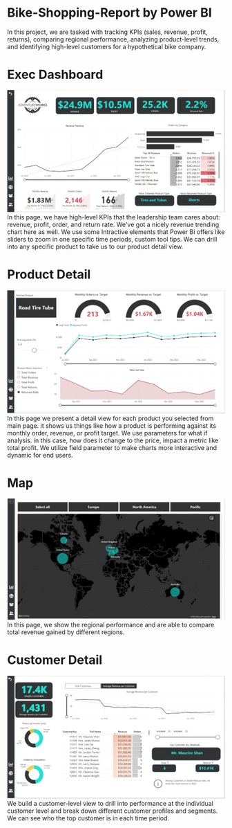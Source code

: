 # Bike-Shopping-Report by Power BI
In this project, we are tasked with tracking KPIs (sales, revenue, profit, returns), comparing regional performance, analyzing product-level trends, and identifying high-level customers for a hypothetical bike company.

# Exec Dashboard
![Exec Dashboard](./1.png)
In this page, we have high-level KPIs that the leadership team cares about: revenue, profit, order, and return rate. We've got a nicely revenue trending chart here as well. We use some Intractive elements that Power Bi offers like sliders to zoom in one specific time periods, custom tool tips. We can drill into any specific product to take us to our product detail view.

# Product Detail
![Exec Dashboard](./2.png)
In this page we present a detail view for each product you selected from main page. it shows us things like how a product is performing against its monthly order, revenue, or profit target. We use parameters for what if analysis.  in this case, how does it change to the price, impact a metric like total profit. We utilize field parameter to make charts more interactive and dynamic for end users.

# Map
![Exec Dashboard](./3.png)
In this page, we show the regional performance and are able to compare total revenue gained by different regions.

# Customer Detail
![Exec Dashboard](./4.png)
We build a customer-level view to drill into performance at the individual customer level and break down different customer profiles and segments. We can see who the top customer is in each time period.
